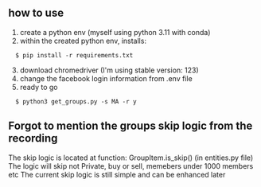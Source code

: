 ## how to use

1. create a python env (myself using python 3.11 with conda)
2. within the created python env, installs:

```
  $ pip install -r requirements.txt
```

3. download chromedriver (I'm using stable version: 123)
4. change the facebook login information from .env file
5. ready to go

```
  $ python3 get_groups.py -s MA -r y
```

## Forgot to mention the groups skip logic from the recording

The skip logic is located at function: GroupItem.is_skip() (in entities.py file)
The logic will skip not Private, buy or sell, memebers under 1000 members etc
The current skip logic is still simple and can be enhanced later
